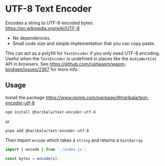 # UTF-8 Text Encoder

Encodes a string to UTF-8 encoded bytes. https://en.wikipedia.org/wiki/UTF-8

- No dependencies.
- Small code size and simple implementation that you can copy paste.

This can act as a polyfill for `TextEncoder` if you only need UTF-8 encoding. Useful when the `TextEncoder` is undefined in places like the `AudioWorklet` API in browsers. See https://github.com/rustwasm/wasm-bindgen/issues/2367 for more info.

## Usage

Install the package
https://www.npmjs.com/package/@haribala/text-encoder-utf-8
```
npm install @haribala/text-encoder-utf-8
```
or
```
pnpm add @haribala/text-encoder-utf-8
```
Then import `encode` which takes a `string` and returns a `Uint8array`
```js
import { encode } from './index.js';

const bytes = encode(s);
```